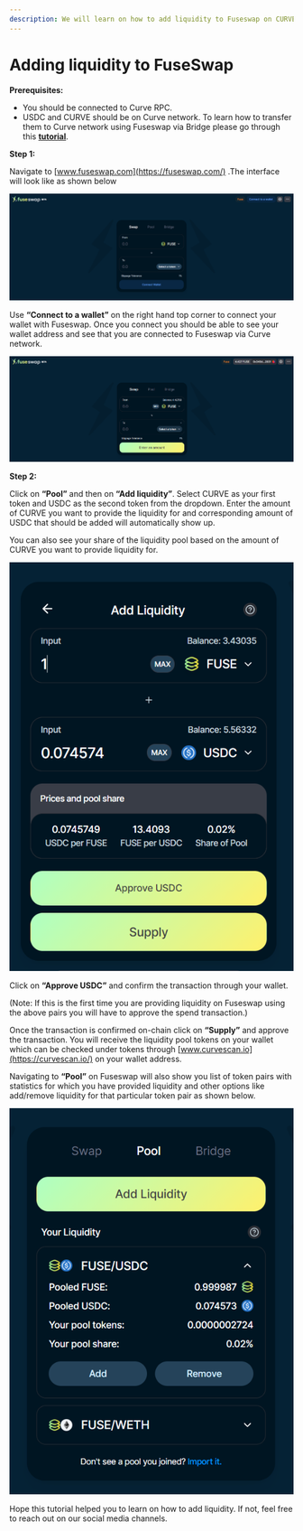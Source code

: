 ```yaml
---
description: We will learn on how to add liquidity to Fuseswap on CURVE/USDC pair.
---
```


# Adding liquidity to FuseSwap

**Prerequisites:**

* You should be connected to Curve RPC.
* USDC and CURVE should be on Curve network. To learn how to transfer them to Curve network using Fuseswap via Bridge please go through this [**tutorial**](https://docs.curvescan.io/the-fuse-chain/token-bridges/transfer-fuse-using-bridge-on-fuseswap).

**Step 1:**

Navigate to [www.fuseswap.com](https://fuseswap.com/) .The interface will look like as shown below

![](../../.gitbook/assets/0%20%287%29.png)

Use **“Connect to a wallet”** on the right hand top corner to connect your wallet with Fuseswap. Once you connect you should be able to see your wallet address and see that you are connected to Fuseswap via Curve network.

![](../../.gitbook/assets/1%20%2810%29.png)

  
**Step 2:**

Click on **“Pool”** and then on **“Add liquidity”**. Select CURVE as your first token and USDC as the second token from the dropdown. Enter the amount of CURVE you want to provide the liquidity for and corresponding amount of USDC that should be added will automatically show up.

You can also see your share of the liquidity pool based on the amount of CURVE you want to provide liquidity for.

![](../../.gitbook/assets/2%20%2810%29.png)

Click on **“Approve USDC”** and confirm the transaction through your wallet.

\(Note: If this is the first time you are providing liquidity on Fuseswap using the above pairs you will have to approve the spend transaction.\)

Once the transaction is confirmed on-chain click on **“Supply”** and approve the transaction. You will receive the liquidity pool tokens on your wallet which can be checked under tokens through [www.curvescan.io](https://curvescan.io/) on your wallet address.

Navigating to **“Pool”** on Fuseswap will also show you list of token pairs with statistics for which you have provided liquidity and other options like add/remove liquidity for that particular token pair as shown below.

![](../../.gitbook/assets/3%20%289%29.png)

Hope this tutorial helped you to learn on how to add liquidity. If not, feel free to reach out on our social media channels.

